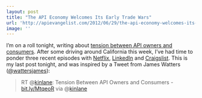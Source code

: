 ```yaml
---
layout: post
title: "The API Economy Welcomes Its Early Trade Wars"
url: 'http://apievangelist.com/2012/06/29/the-api-economy-welcomes-its-early-trade-wars/'
image: ''
---
```


I’m on a roll tonight, writing about [tension between API owners and consumers][1]. After some driving around California this week, I’ve had time to ponder three recent episodes with [Netflix][2], [LinkedIn][3] and [Craigslist][4]. This is my last post tonight, and was inspired by a Tweet from James Watters ([@wattersjames][5]):

> RT @[kinlane][6]: Tension Between API Owners and Consumers - [bit.ly/MtqeoR][7] via @[kinlane][6]

   [1]: /2012/06/24/tension-between-api-owners-and-consumers/ (tension between API owners and develoeprs)
   [2]: http://apivoice.com/2012/06/28/putting-the-changes-to-the-netflix-public-api-in-perspective/ (Netflix)
   [3]: http://apivoice.com/2012/06/28/lack-of-linkedin-communication-about-pealk-leaves-us-thinking-the-worst/ (LinkedIn)
   [4]: http://apivoice.com/2012/06/28/cmon-craiglist-launch-an-api-already/ (Craigslist)
   [5]: https://twitter.com/#!/wattersjames
   [6]: https://twitter.com/kinlane
   [7]: http://t.co/x7kA3JM3 (http://bit.ly/MtqeoR)
